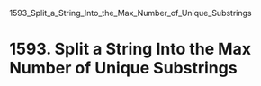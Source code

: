 1593_Split_a_String_Into_the_Max_Number_of_Unique_Substrings
# 1593. Split a String Into the Max Number of Unique Substrings

